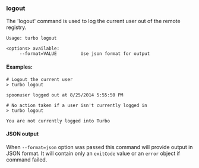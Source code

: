 ### logout

The 'logout' command is used to log the current user out of the remote registry. 

```
Usage: turbo logout

<options> available:
     --format=VALUE         Use json format for output
```

#### Examples:

```
# Logout the current user
> turbo logout

spoonuser logged out at 8/25/2014 5:55:50 PM

# No action taken if a user isn't currently logged in
> turbo logout

You are not currently logged into Turbo
```

#### JSON output

When `--format=json` option was passed this command will provide output in JSON format. It will contain only an `exitCode` value or an `error` object if command failed.